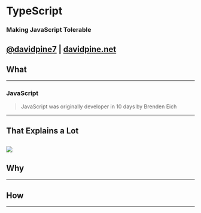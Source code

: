 # TypeScript
### Making JavaScript Tolerable
[@davidpine7](https://twitter.com/davidpine7) | [davidpine.net](http://davidpine.net/)
---
## What
---
### JavaScript
> JavaScript was originally developer in 10 days by Brenden Eich
---
## That Explains a Lot
![](assets/face-palm.gif)
---
## Why

---
## How
---
